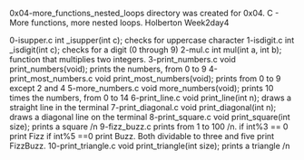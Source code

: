 0x04-more_functions_nested_loops directory was created for 0x04. C - More functions, more nested loops.
Holberton Week2day4

0-isupper.c
	int _isupper(int c); checks for uppercase character
1-isdigit.c
	int _isdigit(int c); checks for a digit (0 through 9)
2-mul.c
	int mul(int a, int b); function that multiplies two integers.
3-print_numbers.c
	void print_numbers(void); prints the numbers, from 0 to 9
4-print_most_numbers.c
	void print_most_numbers(void); prints from 0 to 9 except 2 and 4
5-more_numbers.c
	void more_numbers(void); prints 10 times the numbers, from 0 to 14
6-print_line.c
	void print_line(int n); draws a straight line in the terminal
7-print_diagonal.c
	void print_diagonal(int n); draws a diagonal line on the terminal
8-print_square.c
	void print_square(int size); prints a square /n
9-fizz_buzz.c
	prints from 1 to 100 /n. 
	if int%3 == 0 print Fizz
 	if int%5 ==0 print Buzz. 
	Both dividable to three and five print FizzBuzz.
10-print_triangle.c
	void print_triangle(int size); prints a triangle /n
